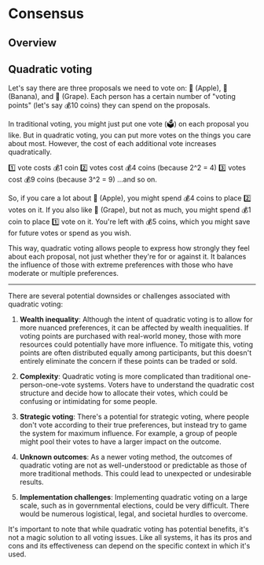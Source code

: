 # Consensus

## Overview

## Quadratic voting

Let's say there are three proposals we need to vote on: 🍎 (Apple), 🍌 (Banana), and 🍇 (Grape). Each person has a certain number of "voting points" (let's say 💰10 coins) they can spend on the proposals.

In traditional voting, you might just put one vote (🗳️) on each proposal you like. But in quadratic voting, you can put more votes on the things you care about most. However, the cost of each additional vote increases quadratically.

1️⃣ vote costs 💰1 coin
2️⃣ votes cost 💰4 coins (because 2^2 = 4)
3️⃣ votes cost 💰9 coins (because 3^2 = 9)
...and so on.

So, if you care a lot about 🍎 (Apple), you might spend 💰4 coins to place 2️⃣ votes on it. If you also like 🍇 (Grape), but not as much, you might spend 💰1 coin to place 1️⃣ vote on it. You're left with 💰5 coins, which you might save for future votes or spend as you wish.

This way, quadratic voting allows people to express how strongly they feel about each proposal, not just whether they're for or against it. It balances the influence of those with extreme preferences with those who have moderate or multiple preferences.

---

There are several potential downsides or challenges associated with quadratic voting:

1. **Wealth inequality**: Although the intent of quadratic voting is to allow for more nuanced preferences, it can be affected by wealth inequalities. If voting points are purchased with real-world money, those with more resources could potentially have more influence. To mitigate this, voting points are often distributed equally among participants, but this doesn't entirely eliminate the concern if these points can be traded or sold.

2. **Complexity**: Quadratic voting is more complicated than traditional one-person-one-vote systems. Voters have to understand the quadratic cost structure and decide how to allocate their votes, which could be confusing or intimidating for some people.

3. **Strategic voting**: There's a potential for strategic voting, where people don't vote according to their true preferences, but instead try to game the system for maximum influence. For example, a group of people might pool their votes to have a larger impact on the outcome.

4. **Unknown outcomes**: As a newer voting method, the outcomes of quadratic voting are not as well-understood or predictable as those of more traditional methods. This could lead to unexpected or undesirable results.

5. **Implementation challenges**: Implementing quadratic voting on a large scale, such as in governmental elections, could be very difficult. There would be numerous logistical, legal, and societal hurdles to overcome.

It's important to note that while quadratic voting has potential benefits, it's not a magic solution to all voting issues. Like all systems, it has its pros and cons and its effectiveness can depend on the specific context in which it's used.
